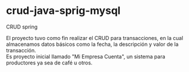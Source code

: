 # crud-java-sprig-mysql
CRUD spring

El proyecto tuvo como fin realizar el CRUD para transacciones, en la cual almacenamos datos básicos como la fecha, la descripción y valor de la transacción.  
Es proyecto inicial llamado "Mi Empresa Cuenta", un sistema para productores ya sea de café u otros.
